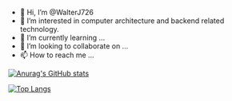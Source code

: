 - 👋 Hi, I’m @WalterJ726
- 👀 I’m interested in computer architecture and backend related technology.
- 🌱 I’m currently learning ...
- 💞️ I’m looking to collaborate on ...
- 📫 How to reach me ...

<!---
WalterJ726/WalterJ726 is a ✨ special ✨ repository because its `README.md` (this file) appears on your GitHub profile.
You can click the Preview link to take a look at your changes.
--->

[![Anurag's GitHub stats](https://github-readme-stats-lovat-ten-63.vercel.app/api?username=WalterJ726&show_icons=true)](https://github.com/anuraghazra/github-readme-stats)

[![Top Langs](https://github-readme-stats-lovat-ten-63.vercel.app/api/top-langs/?username=WalterJ726)](https://github.com/anuraghazra/github-readme-stats)
